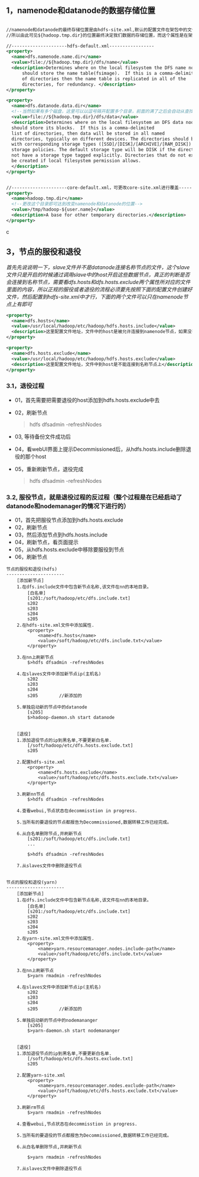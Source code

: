 ## 1，namenode和datanode的数据存储位置

```xml

//namenode和datanode的最终存储位置是由hdfs-site.xml,默认的配置文件在架包中的文件是：hdfs-default.xml中, 他们都是引用变量${hadoop.tmp.dir}，
//所以由此可见${hadoop.tmp.dir}的位置最终决定我们数据的存储位置，而这个属性是在架包中源文件core-default.xml，或者我们可以更改core-site.xml文件即可实现更改数据存储位置

//---------------------hdfs-default.xml-----------------
<property>
  <name>dfs.namenode.name.dir</name>
  <value>file://${hadoop.tmp.dir}/dfs/name</value>
  <description>Determines where on the local filesystem the DFS name node
      should store the name table(fsimage).  If this is a comma-delimited list
      of directories then the name table is replicated in all of the
      directories, for redundancy. </description>
</property>

<property>
  <name>dfs.datanode.data.dir</name>
  <!--当然如果有多个磁盘，这里可以以逗号隔开配置多个目录，前面的满了之后会自动从查找后面的-->
  <value>file://${hadoop.tmp.dir}/dfs/data</value>
  <description>Determines where on the local filesystem an DFS data node
  should store its blocks.  If this is a comma-delimited
  list of directories, then data will be stored in all named
  directories, typically on different devices. The directories should be tagged
  with corresponding storage types ([SSD]/[DISK]/[ARCHIVE]/[RAM_DISK]) for HDFS
  storage policies. The default storage type will be DISK if the directory does
  not have a storage type tagged explicitly. Directories that do not exist will
  be created if local filesystem permission allows.
  </description>
</property>


//---------------------core-default.xml，可更改core-site.xml进行覆盖-----------
<property>
  <name>hadoop.tmp.dir</name>
  <!--更改这个目录即可达到改变namenode和datanode的位置-->
  <value>/tmp/hadoop-${user.name}</value>
  <description>A base for other temporary directories.</description>
</property>

```

c

## 3，节点的服役和退役
*首先先说说明一下，slave文件并不是datanode连接名称节点的文件，这个slave文件只是开启的时候通过调用slave中的host开启这些数据节点，真正的判断是否会连接到名称节点，需要看dfs.hosts和dfs.hosts.exclude两个属性所对应的文件里面的内容，所以正规的服役或者退役的流程必须要先按照下面的配置文件创建好文件，然后配置到hdfs-site.xml中才行，下面的两个文件可以只在namenode节点上有即可*
```xml
<property>
  <name>dfs.hosts</name>
  <value>/usr/local/hadoop/etc/hadoop/hdfs.hosts.include</value>
  <description>这里配置文件地址，文件中的host是被允许连接到namenode节点，如果没有配置，那么所有到host地址都可以连接到名称节点上</description>
</property>

<property>
  <name>dfs.hosts.exclude</name>
  <value>/usr/local/hadoop/etc/hadoop/hdfs.hosts.exclude</value>
  <description>这里配置文件地址，文件中到host是不能连接到名称节点上</description>
</property>
```

### 3.1，退役过程
* 01，首先需要把需要退役的host添加到hdfs.hosts.exclude中去
* 02，刷新节点
  
  > hdfs dfsadmin -refreshNodes
* 03, 等待备份文件成功后
* 04，看webUI界面上提示Decommissioned后，从hdfs.hosts.include删除退役的那个host
* 05，重新刷新节点，退役完成
  
  > hdfs dfsadmin -refreshNodes

### 3.2, 服役节点，就是退役过程的反过程（整个过程是在已经启动了datanode和nodemanager的情况下进行的）
* 01，首先把服役节点添加到hdfs.hosts.exclude
* 02，刷新节点
* 03，然后添加节点到hdfs.hosts.include
* 04，刷新节点，看页面提示
* 05，从hdfs.hosts.exclude中移除要服役到节点
* 06，刷新节点

```shell
节点的服役和退役(hdfs)
----------------------
	[添加新节点]
	1.在dfs.include文件中包含新节点名称,该文件在nn的本地目录。
		[白名单]
		[s201:/soft/hadoop/etc/dfs.include.txt]
		s202
		s203
		s204
		s205
	2.在hdfs-site.xml文件中添加属性.
		<property>
			<name>dfs.hosts</name>
			<value>/soft/hadoop/etc/dfs.include.txt</value>
		</property>

	3.在nn上刷新节点
		$>hdfs dfsadmin -refreshNodes

	4.在slaves文件中添加新节点ip(主机名)
		s202
		s203
		s204
		s205		//新添加的

	5.单独启动新的节点中的datanode
		[s205]
		$>hadoop-daemon.sh start datanode

		
	[退役]
	1.添加退役节点的ip到黑名单,不要更新白名单.
		[/soft/hadoop/etc/dfs.hosts.exclude.txt]
		s205

	2.配置hdfs-site.xml
		<property>
			<name>dfs.hosts.exclude</name>
			<value>/soft/hadoop/etc/dfs.hosts.exclude.txt</value>
		</property>

	3.刷新nn节点
		$>hdfs dfsadmin -refreshNodes

	4.查看webui,节点状态在decommisstion in progress.

	5.当所有的要退役的节点都报告为Decommissioned,数据转移工作已经完成。

	6.从白名单删除节点,并刷新节点
		[s201:/soft/hadoop/etc/dfs.include.txt]
		...

		$>hdfs dfsadmin -refreshNodes

	7.从slaves文件中删除退役节点
	
	
节点的服役和退役(yarn)
----------------------
	[添加新节点]
	1.在dfs.include文件中包含新节点名称,该文件在nn的本地目录。
		[白名单]
		[s201:/soft/hadoop/etc/dfs.include.txt]
		s202
		s203
		s204
		s205
	2.在yarn-site.xml文件中添加属性.
		<property>
			<name>yarn.resourcemanager.nodes.include-path</name>
			<value>/soft/hadoop/etc/dfs.include.txt</value>
		</property>

	3.在nn上刷新节点
		$>yarn rmadmin -refreshNodes

	4.在slaves文件中添加新节点ip(主机名)
		s202
		s203
		s204
		s205		//新添加的

	5.单独启动新的节点中的nodemananger
		[s205]
		$>yarn-daemon.sh start nodemananger

		
	[退役]
	1.添加退役节点的ip到黑名单,不要更新白名单.
		[/soft/hadoop/etc/dfs.hosts.exclude.txt]
		s205

	2.配置yarn-site.xml
		<property>
			<name>yarn.resourcemanager.nodes.exclude-path</name>
			<value>/soft/hadoop/etc/dfs.hosts.exclude.txt</value>
		</property>

	3.刷新rm节点
		$>yarn rmadmin -refreshNodes

	4.查看webui,节点状态在decommisstion in progress.

	5.当所有的要退役的节点都报告为Decommissioned,数据转移工作已经完成。

	6.从白名单删除节点,并刷新节点

		$>yarn rmadmin -refreshNodes

	7.从slaves文件中删除退役节点
```







